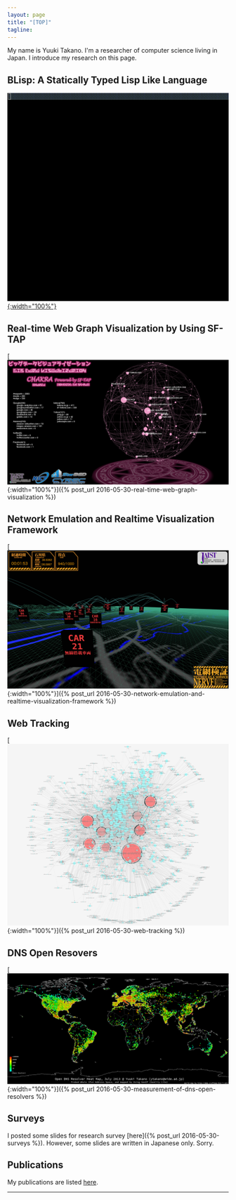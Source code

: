 ```yaml
---
layout: page
title: "[TOP]"
tagline: 
---
```


My name is Yuuki Takano.
I'm a researcher of computer science living in Japan.
I introduce my research on this page.

## BLisp: A Statically Typed Lisp Like Language

[![blisp](/assets/blisp.gif "BLisp: A Statically Typed Lisp Like Language"){:width="100%"}](https://ytakano.github.io/blisp/)

## Real-time Web Graph Visualization by Using SF-TAP

[![chakra](/assets/chakra.png "CHAKRA: Big Data Visualization System"){:width="100%"}]({% post_url 2016-05-30-real-time-web-graph-visualization  %})

## Network Emulation and Realtime Visualization Framework

[![nervf](/assets/nervf1.jpg "NERVF"){:width="100%"}]({% post_url 2016-05-30-network-emulation-and-realtime-visualization-framework %})

## Web Tracking

[![webtracking](/assets/wide1309_top5.png "Visualization of Web Tracking"){:width="100%"}]({% post_url 2016-05-30-web-tracking %})

## DNS Open Resovers

[![webtracking](/assets/open_dns_resolver_heatmap_201307.png "Visualization of DNS Open Resolvers"){:width="100%"}]({% post_url 2016-05-30-measurement-of-dns-open-resolvers %})

## Surveys

I posted some slides for research survey [here]({% post_url 2016-05-30-surveys %}).
However, some slides are written in Japanese only.
Sorry.

## Publications

My publications are listed [here](publications.html).

---
